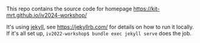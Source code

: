 This repo contains the source code for homepage https://kit-mrt.github.io/iv2024-workshop/

It's using [jekyll](https://jekyllrb.com/), see https://jekyllrb.com/ for details on how to run it locally. If it's all set up, `iv2022-workshop$ bundle exec jekyll serve` does the job.
